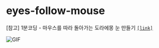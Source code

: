 # eyes-follow-mouse

[참고] 1분코딩 - 마우스를 따라 돌아가는 도라에몽 눈 만들기 [`[link]`](https://youtu.be/55esdUIdYw0)

![GIF](https://user-images.githubusercontent.com/63948884/104538385-1dfe0280-565f-11eb-80a0-e4b12e802f3c.gif)
